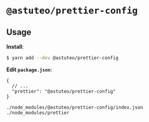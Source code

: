 # `@astuteo/prettier-config`

## Usage

**Install**:

```bash
$ yarn add --dev @astuteo/prettier-config
```

**Edit `package.json`**:

```jsonc
{
  // ...
  "prettier": "@astuteo/prettier-config"
}
```



```
./node_modules/@astuteo/prettier-config/index.json
./node_modules/prettier
```
